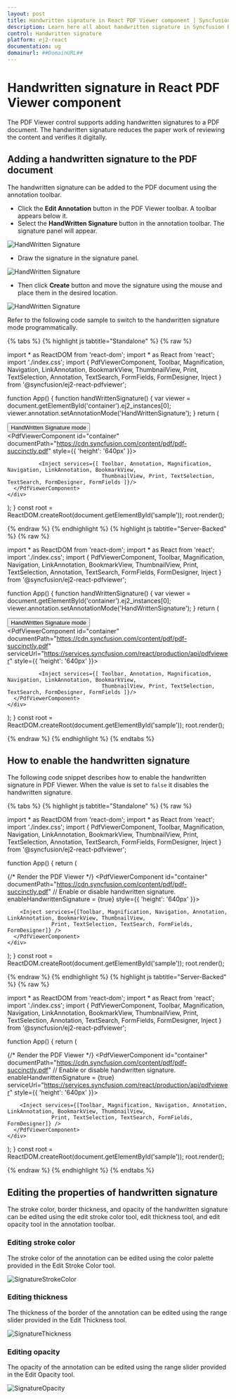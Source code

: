 ```yaml
---
layout: post
title: Handwritten signature in React PDF Viewer component | Syncfusion
description: Learn here all about handwritten signature in Syncfusion React Pdfviewer component of Syncfusion Essential JS 2 and more.
control: Handwritten signature 
platform: ej2-react
documentation: ug
domainurl: ##DomainURL##
---
```


# Handwritten signature in React PDF Viewer component

The PDF Viewer control supports adding handwritten signatures to a PDF document. The handwritten signature reduces the paper work of reviewing the content and verifies it digitally.

## Adding a handwritten signature to the PDF document

The handwritten signature can be added to the PDF document using the annotation toolbar.

* Click the **Edit Annotation** button in the PDF Viewer toolbar. A toolbar appears below it.
* Select the **HandWritten Signature** button in the annotation toolbar. The signature panel will appear.

![HandWritten Signature](../../pdfviewer/images/select_sign.png)

* Draw the signature in the signature panel.

![HandWritten Signature](../../pdfviewer/images/add_sign.png)

* Then click **Create** button and move the signature using the mouse and place them in the desired location.

![HandWritten Signature](../../pdfviewer/images/create_sign.png)

Refer to the following code sample to switch to the handwritten signature mode programmatically.

{% tabs %}
{% highlight js tabtitle="Standalone" %}
{% raw %} 

import * as ReactDOM from 'react-dom';
import * as React from 'react';
import './index.css';
import { PdfViewerComponent, Toolbar, Magnification, Navigation, LinkAnnotation, BookmarkView, ThumbnailView, 
         Print, TextSelection, Annotation, TextSearch, FormFields, FormDesigner, Inject } from '@syncfusion/ej2-react-pdfviewer';

function App() {
  function handWrittenSignature() {
    var viewer = document.getElementById('container').ej2_instances[0];
    viewer.annotation.setAnnotationMode('HandWrittenSignature');
  }
  return (<div>
    <button onClick={handWrittenSignature}>HandWritten Signature mode</button>
    <div className='control-section'>
      <PdfViewerComponent
        id="container" 
        documentPath="https://cdn.syncfusion.com/content/pdf/pdf-succinctly.pdf"
        style={{ 'height': '640px' }}>

              <Inject services={[ Toolbar, Annotation, Magnification, Navigation, LinkAnnotation, BookmarkView, 
                                  ThumbnailView, Print, TextSelection, TextSearch, FormDesigner, FormFields ]}/>
      </PdfViewerComponent>
    </div>
  </div>);
}
const root = ReactDOM.createRoot(document.getElementById('sample'));
root.render(<App />);

{% endraw %}
{% endhighlight %}
{% highlight js tabtitle="Server-Backed" %}
{% raw %} 


import * as ReactDOM from 'react-dom';
import * as React from 'react';
import './index.css';
import { PdfViewerComponent, Toolbar, Magnification, Navigation, LinkAnnotation, BookmarkView, ThumbnailView, 
         Print, TextSelection, Annotation, TextSearch, FormFields, FormDesigner, Inject } from '@syncfusion/ej2-react-pdfviewer';

function App() {
  function handWrittenSignature() {
    var viewer = document.getElementById('container').ej2_instances[0];
    viewer.annotation.setAnnotationMode('HandWrittenSignature');
  }
  return (<div>
    <button onClick={handWrittenSignature}>HandWritten Signature mode</button>
    <div className='control-section'>
      <PdfViewerComponent
        id="container" 
        documentPath="https://cdn.syncfusion.com/content/pdf/pdf-succinctly.pdf"
        serviceUrl="https://services.syncfusion.com/react/production/api/pdfviewer"
        style={{ 'height': '640px' }}>

              <Inject services={[ Toolbar, Annotation, Magnification, Navigation, LinkAnnotation, BookmarkView, 
                                  ThumbnailView, Print, TextSelection, TextSearch, FormDesigner, FormFields ]}/>
      </PdfViewerComponent>
    </div>
  </div>);
}
const root = ReactDOM.createRoot(document.getElementById('sample'));
root.render(<App />);

{% endraw %}
{% endhighlight %}
{% endtabs %}

## How to enable the handwritten signature

The following code snippet describes how to enable the handwritten signature in PDF Viewer. When the value is set to `false` it disables the handwritten signature.

{% tabs %}
{% highlight js tabtitle="Standalone" %}
{% raw %} 

import * as ReactDOM from 'react-dom';
import * as React from 'react';
import './index.css';
import { PdfViewerComponent, Toolbar, Magnification, Navigation, LinkAnnotation, BookmarkView, ThumbnailView, 
         Print, TextSelection, Annotation, TextSearch, FormFields, FormDesigner, Inject } from '@syncfusion/ej2-react-pdfviewer';

function App() {
  return (<div>
    <div className='control-section'>
      {/* Render the PDF Viewer */}
      <PdfViewerComponent
        id="container"
        documentPath="https://cdn.syncfusion.com/content/pdf/pdf-succinctly.pdf"
        // Enable or disable handwritten signature.
        enableHandwrittenSignature = {true}
        style={{ 'height': '640px' }}>

        <Inject services={[Toolbar, Magnification, Navigation, Annotation, LinkAnnotation, BookmarkView, ThumbnailView,
                  Print, TextSelection, TextSearch, FormFields, FormDesigner]} /> 
      </PdfViewerComponent>
    </div>
  </div>);
}
const root = ReactDOM.createRoot(document.getElementById('sample'));
root.render(<App />);

{% endraw %}
{% endhighlight %}
{% highlight js tabtitle="Server-Backed" %}
{% raw %} 


import * as ReactDOM from 'react-dom';
import * as React from 'react';
import './index.css';
import { PdfViewerComponent, Toolbar, Magnification, Navigation, LinkAnnotation, BookmarkView, ThumbnailView, 
         Print, TextSelection, Annotation, TextSearch, FormFields, FormDesigner, Inject } from '@syncfusion/ej2-react-pdfviewer';

function App() {
  return (<div>
    <div className='control-section'>
      {/* Render the PDF Viewer */}
      <PdfViewerComponent
        id="container"
        documentPath="https://cdn.syncfusion.com/content/pdf/pdf-succinctly.pdf"
        // Enable or disable handwritten signature.
        enableHandwrittenSignature = {true}
        serviceUrl="https://services.syncfusion.com/react/production/api/pdfviewer"
        style={{ 'height': '640px' }}>

        <Inject services={[Toolbar, Magnification, Navigation, Annotation, LinkAnnotation, BookmarkView, ThumbnailView,
                  Print, TextSelection, TextSearch, FormFields, FormDesigner]} /> 
      </PdfViewerComponent>
    </div>
  </div>);
}
const root = ReactDOM.createRoot(document.getElementById('sample'));
root.render(<App />);

{% endraw %}
{% endhighlight %}
{% endtabs %}

## Editing the properties of handwritten signature

The stroke color, border thickness, and opacity of the handwritten signature can be edited using the edit stroke color tool, edit thickness tool, and edit opacity tool in the annotation toolbar.

### Editing stroke color

The stroke color of the annotation can be edited using the color palette provided in the Edit Stroke Color tool.

![SignatureStrokeColor](../../pdfviewer/images/change_stroke.png)

### Editing thickness

The thickness of the border of the annotation can be edited using the range slider provided in the Edit Thickness tool.

![SignatureThickness](../../pdfviewer/images/change_thickness.png)

### Editing opacity

The opacity of the annotation can be edited using the range slider provided in the Edit Opacity tool.

![SignatureOpacity](../../pdfviewer/images/change_opacity.png)